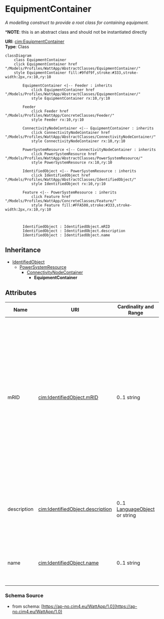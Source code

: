 # EquipmentContainer

_A modelling construct to provide a root class for containing equipment._

*__NOTE__: this is an abstract class and should not be instantiated directly

**URI**: [cim:EquipmentContainer](https://cim.ucaiug.io/ns#EquipmentContainer)<br />
**Type**: Class

```mermaid
classDiagram
    class EquipmentContainer
    click EquipmentContainer href "/Models/Profiles/WattApp/AbstractClasses/EquipmentContainer/"
    style EquipmentContainer fill:#9fdf9f,stroke:#333,stroke-width:2px,rx:10,ry:10

        EquipmentContainer <|-- Feeder : inherits
            click EquipmentContainer href "/Models/Profiles/WattApp/AbstractClasses/EquipmentContainer/"
            style EquipmentContainer rx:10,ry:10

        Feeder
            click Feeder href "/Models/Profiles/WattApp/ConcreteClasses/Feeder/"
            style Feeder rx:10,ry:10

        ConnectivityNodeContainer <|-- EquipmentContainer : inherits
            click ConnectivityNodeContainer href "/Models/Profiles/WattApp/AbstractClasses/ConnectivityNodeContainer/"
            style ConnectivityNodeContainer rx:10,ry:10

        PowerSystemResource <|-- ConnectivityNodeContainer : inherits
            click PowerSystemResource href "/Models/Profiles/WattApp/AbstractClasses/PowerSystemResource/"
            style PowerSystemResource rx:10,ry:10

        IdentifiedObject <|-- PowerSystemResource : inherits
            click IdentifiedObject href "/Models/Profiles/WattApp/AbstractClasses/IdentifiedObject/"
            style IdentifiedObject rx:10,ry:10

        Feature <|-- PowerSystemResource : inherits
            click Feature href "/Models/Profiles/WattApp/ConcreteClasses/Feature/"
            style Feature fill:#FFA500,stroke:#333,stroke-width:2px,rx:10,ry:10



        IdentifiedObject : IdentifiedObject.mRID
        IdentifiedObject : IdentifiedObject.description
        IdentifiedObject : IdentifiedObject.name
```

## Inheritance
* [IdentifiedObject](IdentifiedObject.md)
    * [PowerSystemResource](PowerSystemResource.md)
        * [ConnectivityNodeContainer](ConnectivityNodeContainer.md)
            * **EquipmentContainer**

## Attributes
| Name | URI | Cardinality and Range | Description | Inheritance |
| ---  | --- | --- | --- | --- |
| mRID | [cim:IdentifiedObject.mRID](https://cim.ucaiug.io/ns#IdentifiedObject.mRID) | 0..1 string | Master resource identifier issued by a model authority. The mRID is unique within an exchange context. Global uniqueness is easily achieved by using a UUID, as specified in RFC 4122, for the mRID. The use of UUID is strongly recommended.For CIMXML data files in RDF syntax conforming to IEC 61970-552, the mRID is mapped to rdf:ID or rdf:about attributes that identify CIM object elements. | IdentifiedObject |
| description | [cim:IdentifiedObject.description](https://cim.ucaiug.io/ns#IdentifiedObject.description) | 0..1 [LanguageObject](LanguageObject.md) or string | The description is a free human readable text describing or naming the object. It may be non unique and may not correlate to a naming hierarchy. | IdentifiedObject |
| name | [cim:IdentifiedObject.name](https://cim.ucaiug.io/ns#IdentifiedObject.name) | 0..1 string | The name is any free human readable and possibly non unique text naming the object. | IdentifiedObject |

### Schema Source
* from schema: [https://ap-no.cim4.eu/WattApp/1.0](https://ap-no.cim4.eu/WattApp/1.0)
